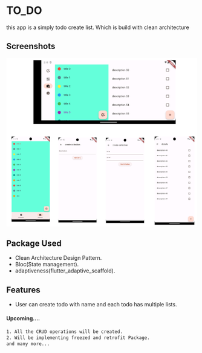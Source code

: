 
# TO_DO

this app is a simply todo create list. Which is build with clean architecture


## Screenshots

![App Screenshot](./assets/todoss.png)


## Package Used

- Clean Architecture Design Pattern.
- Bloc(State management).
- adaptiveness(flutter_adaptive_scaffold).


## Features

- User can create todo with name and each todo has multiple lists.

#### Upcoming....
    1. All the CRUD operations will be created.
    2. Will be implementing freezed and retrofit Package.
    and many more...